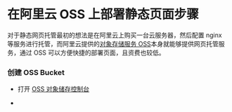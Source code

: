 # 在阿里云 OSS 上部署静态页面步骤

对于静态网页托管最初的想法是在阿里云上购买一台云服务器，然后配置 nginx 等服务进行托管，而阿里云提供的[对象存储服务 OSS](https://help.aliyun.com/zh/oss/?spm=a2c4g.11186623.0.0.5bf543519FxHkZ)本身就能够提供网页托管服务，通过 OSS 可以方便快捷的部署页面，且资费也较低。

### 创建 OSS Bucket

- 打开 [OSS 对象储存控制台](https://oss.console.aliyun.com/overview)

-
